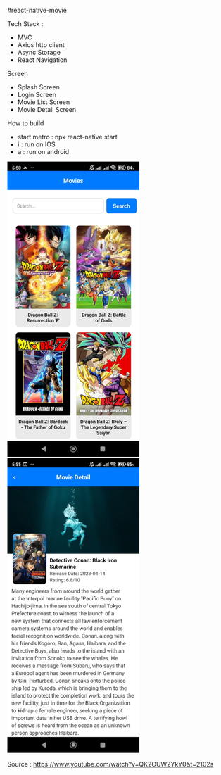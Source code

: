 #react-native-movie

Tech Stack : 
- MVC
- Axios http client
- Async Storage
- React Navigation

Screen
- Splash Screen
- Login Screen
- Movie List Screen
- Movie Detail Screen

How to build
- start metro : npx react-native start
- i : run on IOS
- a : run on android

<img src="https://raw.githubusercontent.com/firdausmaulan/ReactNativeMovie/refs/heads/main/screenshoot/react-movies.jpeg" width="300">

<img src="https://raw.githubusercontent.com/firdausmaulan/ReactNativeMovie/refs/heads/main/screenshoot/react-movie.jpeg" width="300">

Source : https://www.youtube.com/watch?v=QK2OUW2YkY0&t=2102s
